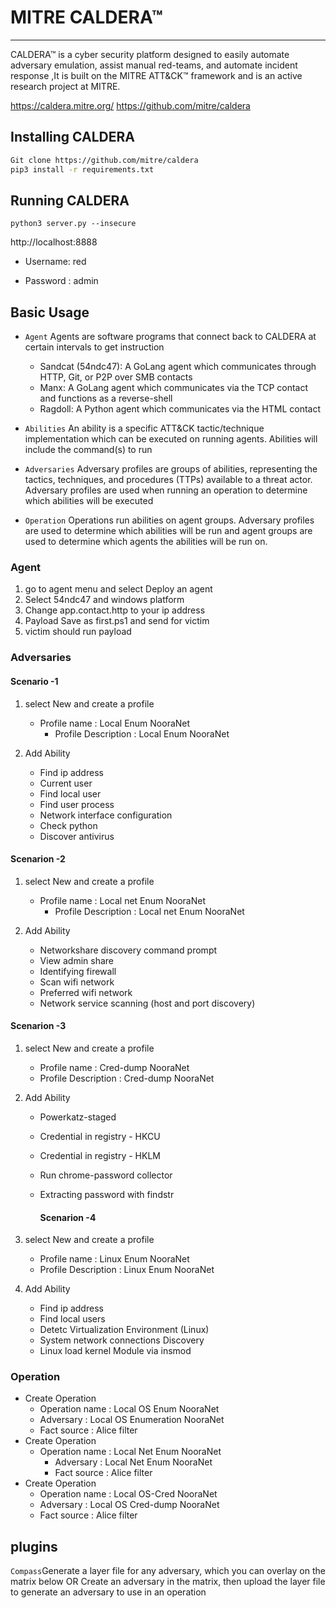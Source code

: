 # MITRE CALDERA™

***

CALDERA™ is a cyber security platform designed to easily automate adversary emulation, assist manual red-teams, and automate incident response ,It is built on the MITRE ATT&CK™ framework and is an active research project at MITRE.

https://caldera.mitre.org/
https://github.com/mitre/caldera 

## Installing  CALDERA

```bash
Git clone https://github.com/mitre/caldera
pip3 install -r requirements.txt
```

## Running CALDERA

```
python3 server.py --insecure
```

http://localhost:8888

* Username: red 

* Password : admin

## Basic Usage

* `Agent` 
    Agents are software programs that connect back to CALDERA at certain intervals to get instruction
  
  * Sandcat (54ndc47): A GoLang agent which communicates through HTTP, Git, or P2P over SMB contacts
  * Manx: A GoLang agent which communicates via the TCP contact and functions as a reverse-shell
  * Ragdoll: A Python agent which communicates via the HTML contact

* `Abilities`
  An ability is a specific ATT&CK tactic/technique implementation which can be executed on running agents. Abilities will include the command(s) to run

* `Adversaries`
  Adversary profiles are groups of abilities, representing the tactics, techniques, and procedures (TTPs) available to a threat actor. Adversary profiles are used when running an operation to determine which abilities will be executed

* `Operation` 
  Operations run abilities on agent groups. Adversary profiles are used to determine which abilities will be run and agent groups are used to determine which agents the abilities will be run on.

### Agent

1. go to agent menu and select Deploy an agent 
2. Select 54ndc47 and windows platform
3. Change app.contact.http to your ip address 
4. Payload Save as first.ps1 and send for victim 
5. victim should run payload

### Adversaries

#### Scenario -1

1. select New and create a profile
   
   * Profile name  : Local Enum NooraNet
     * Profile Description : Local Enum NooraNet

2. Add Ability
   
   * Find ip address
   * Current user
   * Find local user
   * Find user process
   * Network interface configuration 
   * Check python 
   * Discover antivirus

#### Scenarion -2

1. select New and create a profile
   
   * Profile name  : Local net  Enum NooraNet
     * Profile Description : Local net Enum NooraNet

2. Add Ability
   
   * Networkshare discovery command prompt
   * View admin share
   * Identifying firewall
   * Scan wifi network
   * Preferred wifi network
   * Network service scanning (host and port discovery)

#### Scenarion -3

1. select New and create a profile
   
   * Profile name  : Cred-dump NooraNet
   * Profile Description : Cred-dump NooraNet

2. Add Ability
   
   * Powerkatz-staged
   
   * Credential in registry - HKCU
   
   * Credential in registry - HKLM
   
   * Run chrome-password collector
   
   * Extracting password with findstr
     
     #### Scenarion -4

3. select New and create a profile
   
   * Profile name  : Linux Enum NooraNet
   * Profile Description : Linux Enum NooraNet

4. Add Ability
   
   * Find ip address 
   * Find local users
   * Detetc Virtualization Environment (Linux)
   * System network connections Discovery 
   * Linux load kernel Module via insmod

### Operation

* Create Operation 
  * Operation name : Local OS Enum NooraNet
  * Adversary : Local OS Enumeration NooraNet
  * Fact source : Alice filter
* Create Operation 
  * Operation name : Local Net Enum NooraNet
    * Adversary : Local Net Enum NooraNet
    * Fact source : Alice filter
* Create Operation 
  * Operation name : Local OS-Cred NooraNet
  * Adversary : Local OS Cred-dump NooraNet
  * Fact source : Alice filter

## plugins

`Compass`Generate a layer file for any adversary, which you can overlay on the matrix below OR Create an adversary in the matrix, then upload the layer file to generate an adversary to use in an operation
